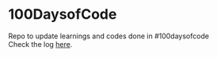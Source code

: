 # 100DaysofCode
Repo to update learnings and codes done in #100daysofcode \
Check the log [here](https://github.com/incogGod/100-days-of-code/blob/main/log.md).
